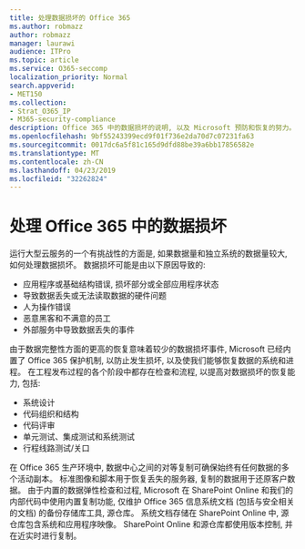 ```yaml
---
title: 处理数据损坏的 Office 365
ms.author: robmazz
author: robmazz
manager: laurawi
audience: ITPro
ms.topic: article
ms.service: O365-seccomp
localization_priority: Normal
search.appverid:
- MET150
ms.collection:
- Strat_O365_IP
- M365-security-compliance
description: Office 365 中的数据损坏的说明, 以及 Microsoft 预防和恢复的努力。
ms.openlocfilehash: 9bf55243399ecd9f01f736e2da70d7c07231fa63
ms.sourcegitcommit: 0017dc6a5f81c165d9dfd88be39a6bb17856582e
ms.translationtype: MT
ms.contentlocale: zh-CN
ms.lasthandoff: 04/23/2019
ms.locfileid: "32262824"
---
```

# <a name="dealing-with-data-corruption-in-office-365"></a>处理 Office 365 中的数据损坏

运行大型云服务的一个有挑战性的方面是, 如果数据量和独立系统的数据量较大, 如何处理数据损坏。 数据损坏可能是由以下原因导致的:
- 应用程序或基础结构错误, 损坏部分或全部应用程序状态 
- 导致数据丢失或无法读取数据的硬件问题 
- 人为操作错误 
- 恶意黑客和不满意的员工 
- 外部服务中导致数据丢失的事件 

由于数据完整性方面的更高的恢复意味着较少的数据损坏事件, Microsoft 已经内置了 Office 365 保护机制, 以防止发生损坏, 以及使我们能够恢复数据的系统和进程。 在工程发布过程的各个阶段中都存在检查和流程, 以提高对数据损坏的恢复能力, 包括:
- 系统设计
- 代码组织和结构 
- 代码评审 
- 单元测试、集成测试和系统测试
- 行程线路测试/关口 

在 Office 365 生产环境中, 数据中心之间的对等复制可确保始终有任何数据的多个活动副本。 标准图像和脚本用于恢复丢失的服务器, 复制的数据用于还原客户数据。 由于内置的数据弹性检查和过程, Microsoft 在 SharePoint Online 和我们的内部代码中使用内置复制功能, 仅维护 Office 365 信息系统文档 (包括与安全相关的文档) 的备份存储库工具, 源仓库。 系统文档存储在 SharePoint Online 中, 源仓库包含系统和应用程序映像。 SharePoint Online 和源仓库都使用版本控制, 并在近实时进行复制。 